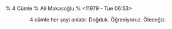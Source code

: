 % 4 Cümle
% Ali Makasoğlu
% <11979 - Tue 06:53>

<center> 4 cümle her şeyi anlatır. Doğduk. Öğreniyoruz. Öleceğiz. 

<!-- [[INDEXGOESHERE]] --> 

</center>
